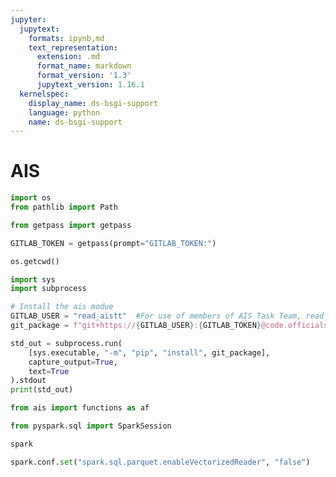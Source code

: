 ```yaml
---
jupyter:
  jupytext:
    formats: ipynb,md
    text_representation:
      extension: .md
      format_name: markdown
      format_version: '1.3'
      jupytext_version: 1.16.1
  kernelspec:
    display_name: ds-bsgi-support
    language: python
    name: ds-bsgi-support
---
```


# AIS

```python
import os
from pathlib import Path
```

```python
from getpass import getpass
```

```python
GITLAB_TOKEN = getpass(prompt="GITLAB_TOKEN:")
```

```python
os.getcwd()
```

```python
import sys
import subprocess

# Install the ais modue
GITLAB_USER = "read_aistt"  #For use of members of AIS Task Team, read only access
git_package = f"git+https://{GITLAB_USER}:{GITLAB_TOKEN}@code.officialstatistics.org/trade-task-team-phase-1/ais.git"

std_out = subprocess.run(
    [sys.executable, "-m", "pip", "install", git_package],
    capture_output=True,
    text=True
).stdout
print(std_out)
```

```python
from ais import functions as af
```

```python
from pyspark.sql import SparkSession
```

```python
spark
```

```python
spark.conf.set("spark.sql.parquet.enableVectorizedReader", "false")
```
